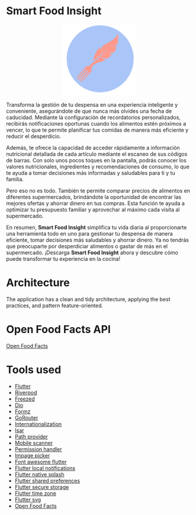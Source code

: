 # Smart Food Insight
<p align="center">
  <img src ="/src/assets/images/icon.png?raw=true" width="200" />
</p>

Transforma la gestión de tu despensa en una experiencia inteligente y conveniente, asegurándote de que nunca más olvides una fecha de caducidad. Mediante la configuración de recordatorios personalizados, recibirás notificaciones oportunas cuando los alimentos estén próximos a vencer, lo que te permite planificar tus comidas de manera más eficiente y reducir el desperdicio.

Además, te ofrece la capacidad de acceder rápidamente a información nutricional detallada de cada artículo mediante el escaneo de sus códigos de barras. Con solo unos pocos toques en la pantalla, podrás conocer los valores nutricionales, ingredientes y recomendaciones de consumo, lo que te ayuda a tomar decisiones más informadas y saludables para ti y tu familia.

Pero eso no es todo. También te permite comparar precios de alimentos en diferentes supermercados, brindándote la oportunidad de encontrar las mejores ofertas y ahorrar dinero en tus compras. Esta función te ayuda a optimizar tu presupuesto familiar y aprovechar al máximo cada visita al supermercado.

En resumen, **Smart Food Insight** simplifica tu vida diaria al proporcionarte una herramienta todo en uno para gestionar tu despensa de manera eficiente, tomar decisiones más saludables y ahorrar dinero. Ya no tendrás que preocuparte por desperdiciar alimentos o gastar de más en el supermercado. ¡Descarga **Smart Food Insight** ahora y descubre cómo puede transformar tu experiencia en la cocina!

# Architecture
The application has a clean and tidy architecture, applying the best practices, and pattern feature-oriented.

# Open Food Facts API
[Open Food Facts](https://world.openfoodfacts.org/data)

# Tools used
* [Flutter](https://flutter.dev/)
* [Riverpod](https://pub.dev/packages/riverpod)
* [Freezed](https://pub.dev/packages/freezed)
* [Dio](https://pub.dev/packages/dio)
* [Formz](https://pub.dev/packages/formz)
* [GoRouter](https://pub.dev/packages/go_router)
* [Internationalization](https://docs.flutter.dev/ui/accessibility-and-localization/internationalization)
* [Isar](https://pub.dev/packages/isar)
* [Path provider](https://pub.dev/packages/path_provider)
* [Mobile scanner](https://pub.dev/packages/mobile_scanner)
* [Permission handler](https://pub.dev/packages/permission_handler)
* [Impage picker](https://pub.dev/packages/image_picker)
* [Font awesome flutter](https://pub.dev/packages/font_awesome_flutter)
* [Flutter local notifications](https://pub.dev/packages/flutter_local_notifications)
* [Flutter native splash](https://pub.dev/packages/flutter_native_splash)
* [Flutter shared preferences](https://pub.dev/packages/shared_preferences)
* [Flutter secure storage](https://pub.dev/packages/flutter_secure_storage)
* [Flutter time zone](https://pub.dev/packages/flutter_timezone)
* [Flutter svg](https://pub.dev/packages/flutter_svg)
* [Open Food Facts](https://pub.dev/packages/openfoodfacts)
